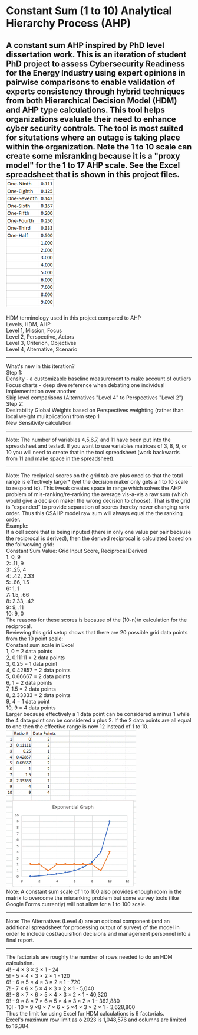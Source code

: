 # Constant Sum (1 to 10) Analytical Hierarchy Process (AHP)
A constant sum AHP inspired by PhD level dissertation work. This is an iteration of student PhD project to assess Cybersecurity Readiness for the Energy Industry using expert opinions in pairwise comparisons to enable validation of experts consistency through hybrid techniques from both Hierarchical Decision Model (HDM) and AHP type calculations. This tool helps organizations evaluate their need to enhance cyber security controls. The tool is most suited for situtations where an outage is taking place within the organization. Note the 1 to 10 scale can create some misranking because it is a "proxy model" for the 1 to 17 AHP scale. See the Excel spreadsheet that is shown in this project files.  
![AHPscale](AHPscale.gif) 
---
HDM terminology used in this project compared to AHP  
Levels, HDM, AHP  
Level 1, Mission, Focus  
Level 2, Perspective, Actors  
Level 3, Criterion, Objectives  
Level 4, Alternative, Scenario  
***
What's new in this iteration?  
Step 1:  
Density - a customizable baseline measurement to make account of outliers  
Focus charts - deep dive reference when debating one individual implementation over another  
Skip level comparisons (Alternatives "Level 4" to Perspectives "Level 2")  
Step 2:  
Desirability Global Weights based on Perspectives weighting (rather than local weight mulitplication) from step 1  
New Sensitivity calculation
***
Note: The number of variables 4,5,6,7, and 11 have been put into the spreadsheet and tested. If you want to use variables matrices of 3, 8, 9, or 10 you will need to create that in the tool spreadsheet (work backwards from 11 and make space in the spreadsheet).  
***
Note: The reciprical scores on the grid tab are plus oned so that the total range is effectively larger* (yet the decision maker only gets a 1 to 10 scale to respond to). This tweak creates space in range which solves the AHP problem of mis-ranking/re-ranking the average vis-a-vis a raw sum (which would give a decision maker the wrong decision to choose). That is the grid is "expanded" to provide separation of scores thereby never changing rank order. Thus this CSAHP model raw sum will always equal the the ranking order.  
Example:  
If a cell score that is being inputed (there in only one value per pair because the reciprocal is derived), then the derived reciprocal is calculated based on the follwowing grid:  
Constant Sum Value: Grid Input Score, Reciprocal Derived  
1: 0, 9  
2: .11, 9  
3: .25, 4  
4: .42, 2.33  
5: .66, 1.5  
6: 1, 1  
7: 1.5, .66  
8: 2.33, .42  
9: 9, .11  
10: 9, 0  
The reasons for these scores is because of the (10-n)/n calculation for the reciprocal.  
Reviewing this grid setup shows that there are 20 possible grid data points from the 10 point scale:  
Constant sum scale in Excel  
1,	0   = 2 data points  
2,	0.11111   = 2 data points  
3,	0.25  = 1 data point  
4,	0.42857   = 2 data points  
5,	0.66667   = 2 data points  
6,	1   = 2 data points  
7,	1.5   = 2 data points  
8,	2.33333   = 2 data points  
9,	4   = 1 data point  
10,	9   = 4 data points  
Larger because effectively a 1 data point can be considered a minus 1 while the 4 data point can be considered a plus 2. If the 2 data points are all equal to one then the effective range is now 12 instead of 1 to 10.  
![Scale](scale.gif)  
Note: A constant sum scale of 1 to 100 also provides enough room in the matrix to overcome the misranking problem but some survey tools (like Google Forms currently) will not allow for a 1 to 100 scale.
***
Note: The Alternatives (Level 4) are an optional component (and an additional spreadsheet for processing output of survey) of the model in order to include cost/aquisition decisions and management personnel into a final report.
***
The factorials are roughly the number of rows needed to do an HDM calculation.  
4! - 4 × 3 × 2 × 1 - 24  
5! - 5 × 4 × 3 × 2 × 1 - 120  
6! - 6 × 5 × 4 × 3 × 2 × 1 - 720  
7! - 7 × 6 × 5 × 4 × 3 × 2 × 1 - 5,040  
8! - 8 × 7 × 6 × 5 × 4 × 3 × 2 × 1 - 40,320  
9! - 9 × 8 × 7 × 6 × 5 × 4 × 3 × 2 × 1 - 362,880  
10! - 10 × 9 ×8 × 7 × 6 × 5 ×4 × 3 × 2 × 1 - 3,628,800  
Thus the limit for using Excel for HDM calculations is 9 factorials.  
Excel's maximum row limit as o 2023 is 1,048,576 and columns are limited to 16,384.  
